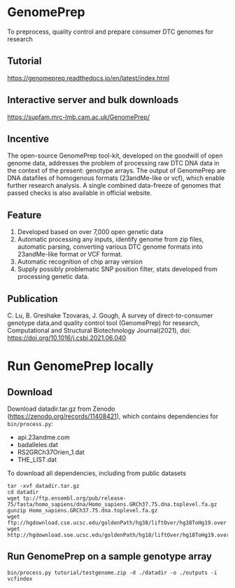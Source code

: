 # GenomePrep
To preprocess, quality control and prepare consumer DTC genomes for research

## Tutorial
https://genomeprep.readthedocs.io/en/latest/index.html

## Interactive server and bulk downloads
https://supfam.mrc-lmb.cam.ac.uk/GenomePrep/

## Incentive
The open-source GenomePrep tool-kit, developed on the goodwill of open genome data, addresses the problem of processing raw DTC DNA data in the context of the present: genotype arrays. The output of GenomePrep are DNA datafiles of homogenous formats (23andMe-like or vcf), which enable further research analysis. A single combined data-freeze of genomes that passed checks is also available in official website.

## Feature
1. Developed based on over 7,000 open genetic data
2. Automatic processing any inputs, identify genome from zip files, automatic parsing, converting various DTC genome formats into 23andMe-like format or VCF format. 
3. Automatic recognition of chip array version
4. Supply possibly problematic SNP position filter, stats developed from processing genetic data.

## Publication
C. Lu, B. Greshake Tzovaras, J. Gough, A survey of direct-to-consumer genotype data,and quality control tool (GenomePrep) for research, Computational and Structural Biotechnology Journal(2021), doi: https://doi.org/10.1016/j.csbj.2021.06.040

# Run GenomePrep locally

## Download 

Download datadir.tar.gz from Zenodo (https://zenodo.org/records/11408421), which contains dependencies for `bin/process.py`:
* api.23andme.com
* badalleles.dat
* RS2GRCh37Orien_1.dat
* THE_LIST.dat

To download all dependencies, including from public datasets
```{bash}
tar -xvf datadir.tar.gz
cd datadir
wget tp://ftp.ensembl.org/pub/release-75/fasta/homo_sapiens/dna/Homo_sapiens.GRCh37.75.dna.toplevel.fa.gz
gunzip Homo_sapiens.GRCh37.75.dna.toplevel.fa.gz
wget ftp://hgdownload.cse.ucsc.edu/goldenPath/hg38/liftOver/hg38ToHg19.over.chain.gz
wget http://hgdownload.soe.ucsc.edu/goldenPath/hg18/liftOver/hg18ToHg19.over.chain.gz
```

## Run GenomePrep on a sample genotype array

```
bin/process.py tutorial/testgenome.zip -d ./datadir -o ./outputs -i vcfindex
```
